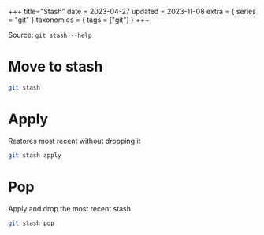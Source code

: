+++
title="Stash"
date = 2023-04-27
updated = 2023-11-08
extra = { series = "git" }
taxonomies = { tags = ["git"] }
+++

Source: `git stash --help`

# Move to stash

```sh
git stash
```

# Apply

Restores most recent without dropping it

```sh
git stash apply
```

# Pop

Apply and drop the most recent stash

```sh
git stash pop
```
